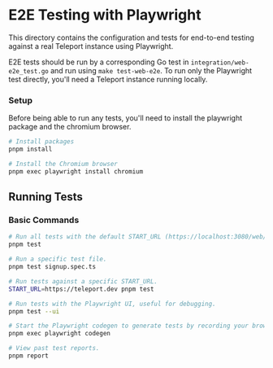 # E2E Testing with Playwright

This directory contains the configuration and tests for end-to-end testing against a real Teleport instance using Playwright.

E2E tests should be run by a corresponding Go test in `integration/web-e2e_test.go` and run
using `make test-web-e2e`. To run only the Playwright test directly, you'll need a Teleport instance running locally.

### Setup

Before being able to run any tests, you'll need to install the playwright package and the chromium browser.

```bash
# Install packages
pnpm install

# Install the Chromium browser
pnpm exec playwright install chromium
```

## Running Tests

### Basic Commands

```bash
# Run all tests with the default START_URL (https://localhost:3080/web/login)
pnpm test

# Run a specific test file.
pnpm test signup.spec.ts

# Run tests against a specific START_URL.
START_URL=https://teleport.dev pnpm test

# Run tests with the Playwright UI, useful for debugging.
pnpm test --ui

# Start the Playwright codegen to generate tests by recording your browser interactions.
pnpm exec playwright codegen

# View past test reports.
pnpm report
```
